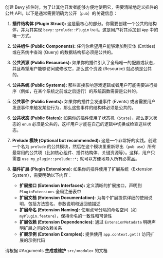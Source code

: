 创建 Bevy 插件时，为了让其他开发者能够方便地使用它，需要清晰地定义插件的公共 API。以下是通常需要明确为公开（`pub`）的关键信息：

1.  **插件结构体 (Plugin Struct):** 这是最核心的部分。你需要创建一个公共的结构体，并为其实现 `bevy::prelude::Plugin` trait。这是用户将其添加到 `App` 中的唯一方式。

2.  **公共组件 (Public Components):** 任何你希望用户能够添加到实体 (Entities) 或在系统中查询 (Query) 的数据结构都必须是公共的。

3.  **公共资源 (Public Resources):** 如果你的插件引入了全局唯一的配置或状态，并且希望用户能够访问或修改它，那么这个资源 (Resource) 就必须是公共的。

4.  **公共系统 (Public Systems):** 那些直接影响游戏逻辑或者用户可能需要进行排序（例如，在某个系统之前或之后运行）的系统函数需要是公共的。

5.  **公共事件 (Public Events):** 如果你的插件会发送事件 (Events) 或者需要用户发送事件来触发某些行为，那么这些事件的结构体必须是公共的。

6.  **公共状态 (Public States):** 如果你的插件使用了状态机（`State`），那么定义状态的 `enum` 必须是公共的，这样用户才能在自己的逻辑中切换或检查这些状态。

7.  **Prelude 模块 (Optional but recommended):** 这是一个非常好的实践。创建一个名为 `prelude` 的公共模块，然后在这个模块里重新导出（`pub use`）所有最常用的公共项（比如核心组件、插件结构体、关键资源等）。这样，用户只需要 `use my_plugin::prelude::*;` 就可以方便地导入所有必需品。

8.  **插件扩展 (Plugin Extensions):** 如果你的插件使用了扩展系统（Extension System），需要明确以下内容：
    - **扩展接口 (Extension Interfaces):** 定义清晰的扩展接口，声明到 `PluginExtensions` 全局注册表中
    - **扩展文档 (Extension Documentation):** 为每个扩展提供详细的使用说明，包括方法签名、参数说明和返回值描述
    - **扩展命名 (Extension Naming):** 使用点号分隔的命名空间（如 `myPlugin.feature`），保持命名的一致性和可读性
    - **扩展依赖 (Extension Dependencies):** 通过 `ExtensionMetadata` 明确声明扩展之间的依赖关系
    - **扩展示例 (Extension Examples):** 提供使用 `app.context.get()` 访问扩展的示例代码

请根据 #Arguments **生成或维护** `src/<module>` 的文档